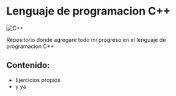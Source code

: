 # Lenguaje de programacion C++ 
<img src="https://img.shields.io/badge/C%2B%2B-00599C?style=for-the-badge&logo=c%2B%2B&logoColor=white" alt="C++">

Repositorio donde agregare todo mi progreso en el lenguaje de programacion C++
 
## Contenido:
- Ejercicios propios
- y ya
